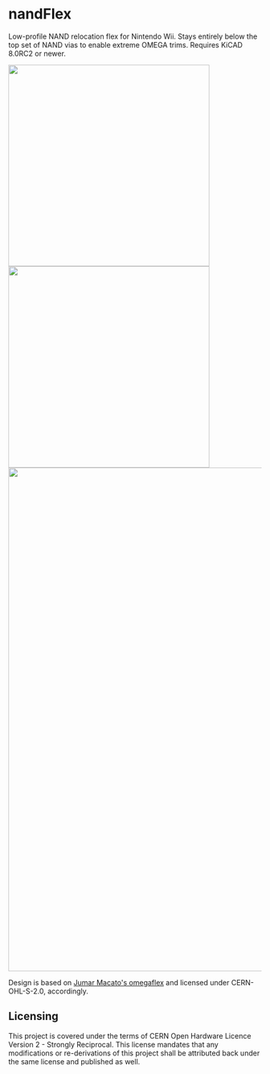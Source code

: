 # nandFlex
Low-profile NAND relocation flex for Nintendo Wii. Stays entirely below the top set of NAND vias to enable extreme OMEGA trims. Requires KiCAD 8.0RC2 or newer.

<img src="https://github.com/mackieks/nandFlex/blob/main/images/flex_bottom.png" height=400> <img src="https://github.com/mackieks/nandFlex/blob/main/images/flex_top.png" height=400> 
<img src="https://github.com/mackieks/nandFlex/blob/main/images/overlay.png" width=1000> 

Design is based on [Jumar Macato's omegaflex](https://github.com/jmacato/OmegaFlex) and licensed under CERN-OHL-S-2.0, accordingly.

## Licensing

This project is covered under the terms of CERN Open Hardware Licence Version 2 - Strongly Reciprocal. This license mandates that any modifications or re-derivations of this project shall be attributed back under the same license and published as well.
